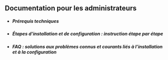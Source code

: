 ## Documentation pour les administrateurs

- ##### Prérequis techniques
- ##### Étapes d'installation et de configuration : instruction étape par étape
- ##### FAQ : solutions aux problèmes connus et courants liés à l’installation et à la configuration
